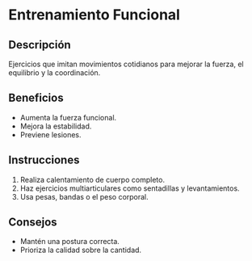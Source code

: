 # Entrenamiento Funcional

## Descripción
Ejercicios que imitan movimientos cotidianos para mejorar la fuerza, el equilibrio y la coordinación.

## Beneficios
- Aumenta la fuerza funcional.
- Mejora la estabilidad.
- Previene lesiones.

## Instrucciones
1. Realiza calentamiento de cuerpo completo.
2. Haz ejercicios multiarticulares como sentadillas y levantamientos.
3. Usa pesas, bandas o el peso corporal.

## Consejos
- Mantén una postura correcta.
- Prioriza la calidad sobre la cantidad.
